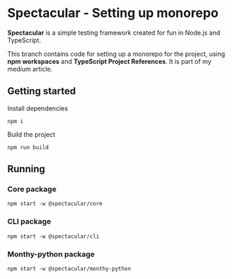 # Spectacular - Setting up monorepo

**Spectacular** is a simple testing framework created for fun in Node.js and TypeScript.

This branch contains code for setting up a monorepo for the project, using **npm workspaces** and **TypeScript Project References**. It is part of my medium article.

## Getting started

Install dependencies

```
npm i
```

Build the project

```
npm run build
```

## Running

### Core package

```
npm start -w @spectacular/core
```

### CLI package

```
npm start -w @spectacular/cli
```

### Monthy-python package

```
npm start -w @spectacular/monthy-python
```
